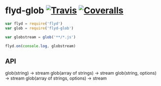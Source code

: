 # flyd-glob [![Travis](https://img.shields.io/travis/StreetStrider/flyd-glob.svg?style=flat-square)](https://travis-ci.org/StreetStrider/flyd-glob) [![Coveralls](https://img.shields.io/coveralls/StreetStrider/flyd-glob.svg?style=flat-square)](https://coveralls.io/github/StreetStrider/flyd-glob)

```js
var flyd = require('flyd')
var glob = require('flyd-glob')

var globstream = glob('**/*.js')

flyd.on(console.log, globstream)
```

## API
glob(string) → stream
glob(array of strings) → stream
glob(string, options) → stream
glob(array of strings, options) → stream
